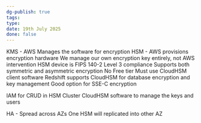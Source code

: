 ```yaml
---
dg-publish: true
tags: 
type: 
date: 19th July 2025
done: false
---
```


KMS - AWS Manages the software for encryption
HSM - AWS provisions encryption hardware
We manage our own encryption key entirely, not AWS intervention
HSM device is FIPS 140-2 Level 3 compliance 
Supports both symmetric and asymmetric encryption
No Free tier
Must use CloudHSM client software
Redshift supports CloudHSM for database encryption and key management
Good option for SSE-C encryption


IAM for CRUD in HSM Cluster
CloudHSM software to manage the keys and users

HA - Spread across AZs
One HSM will replicated into other AZ

